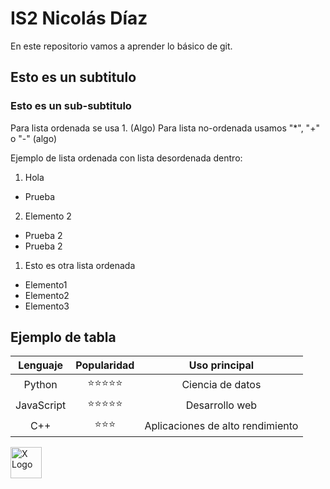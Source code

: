 
# IS2 Nicolás Díaz

En este repositorio vamos a aprender lo básico de git.

## Esto es un subtitulo
### Esto es un sub-subtitulo

Para lista ordenada se usa 1. (Algo)
Para lista no-ordenada usamos "*", "+" o "-" (algo)

Ejemplo de lista ordenada con lista desordenada dentro:
1. Hola
- Prueba
2. Elemento 2
- Prueba 2
- Prueba 2

1. Esto es otra lista ordenada
- Elemento1
- Elemento2
- Elemento3



## Ejemplo de tabla
| Lenguaje  | Popularidad | Uso principal |
|:---------:|:----------:|:-------------:|
| Python    | ⭐⭐⭐⭐⭐     | Ciencia de datos |
| JavaScript| ⭐⭐⭐⭐⭐     | Desarrollo web  |
| C++       | ⭐⭐⭐       | Aplicaciones de alto rendimiento |
<!-- Use html porque markdown no tiene redimensión de imagenes -->
<a href="https://x.com/Nicottorl">
  <img src="https://upload.wikimedia.org/wikipedia/commons/c/ce/X_logo_2023.svg" alt="X Logo" width="50"/>
</a>


